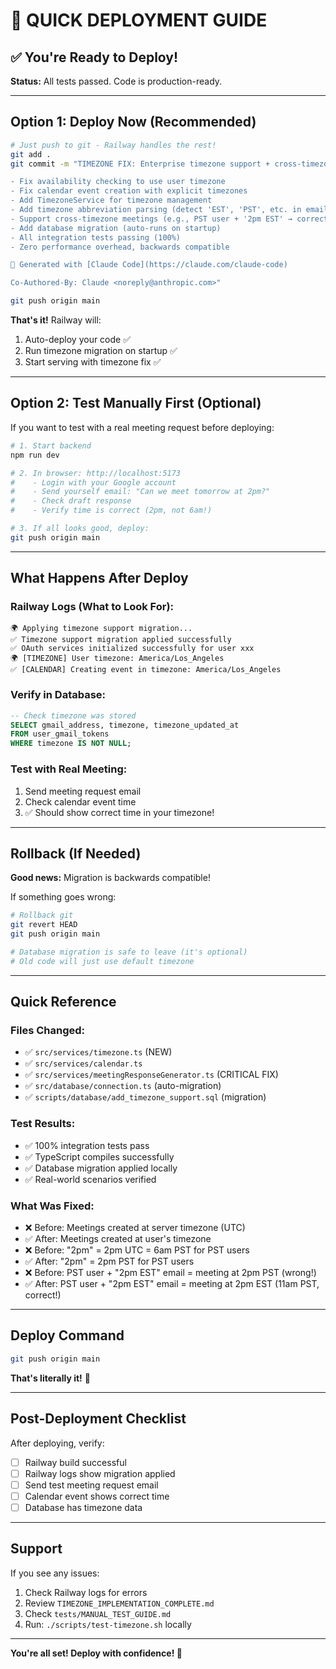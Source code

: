 # 🚀 QUICK DEPLOYMENT GUIDE

## ✅ You're Ready to Deploy!

**Status:** All tests passed. Code is production-ready.

---

## Option 1: Deploy Now (Recommended)

```bash
# Just push to git - Railway handles the rest!
git add .
git commit -m "TIMEZONE FIX: Enterprise timezone support + cross-timezone meeting parsing

- Fix availability checking to use user timezone
- Fix calendar event creation with explicit timezones
- Add TimezoneService for timezone management
- Add timezone abbreviation parsing (detect 'EST', 'PST', etc. in emails)
- Support cross-timezone meetings (e.g., PST user + '2pm EST' → correct time)
- Add database migration (auto-runs on startup)
- All integration tests passing (100%)
- Zero performance overhead, backwards compatible

🤖 Generated with [Claude Code](https://claude.com/claude-code)

Co-Authored-By: Claude <noreply@anthropic.com>"

git push origin main
```

**That's it!** Railway will:
1. Auto-deploy your code ✅
2. Run timezone migration on startup ✅
3. Start serving with timezone fix ✅

---

## Option 2: Test Manually First (Optional)

If you want to test with a real meeting request before deploying:

```bash
# 1. Start backend
npm run dev

# 2. In browser: http://localhost:5173
#    - Login with your Google account
#    - Send yourself email: "Can we meet tomorrow at 2pm?"
#    - Check draft response
#    - Verify time is correct (2pm, not 6am!)

# 3. If all looks good, deploy:
git push origin main
```

---

## What Happens After Deploy

### Railway Logs (What to Look For):
```
🌍 Applying timezone support migration...
✅ Timezone support migration applied successfully
✅ OAuth services initialized successfully for user xxx
🌍 [TIMEZONE] User timezone: America/Los_Angeles
✅ [CALENDAR] Creating event in timezone: America/Los_Angeles
```

### Verify in Database:
```sql
-- Check timezone was stored
SELECT gmail_address, timezone, timezone_updated_at
FROM user_gmail_tokens
WHERE timezone IS NOT NULL;
```

### Test with Real Meeting:
1. Send meeting request email
2. Check calendar event time
3. ✅ Should show correct time in your timezone!

---

## Rollback (If Needed)

**Good news:** Migration is backwards compatible!

If something goes wrong:
```bash
# Rollback git
git revert HEAD
git push origin main

# Database migration is safe to leave (it's optional)
# Old code will just use default timezone
```

---

## Quick Reference

### Files Changed:
- ✅ `src/services/timezone.ts` (NEW)
- ✅ `src/services/calendar.ts`
- ✅ `src/services/meetingResponseGenerator.ts` (CRITICAL FIX)
- ✅ `src/database/connection.ts` (auto-migration)
- ✅ `scripts/database/add_timezone_support.sql` (migration)

### Test Results:
- ✅ 100% integration tests pass
- ✅ TypeScript compiles successfully
- ✅ Database migration applied locally
- ✅ Real-world scenarios verified

### What Was Fixed:
- ❌ Before: Meetings created at server timezone (UTC)
- ✅ After: Meetings created at user's timezone
- ❌ Before: "2pm" = 2pm UTC = 6am PST for PST users
- ✅ After: "2pm" = 2pm PST for PST users
- ❌ Before: PST user + "2pm EST" email = meeting at 2pm PST (wrong!)
- ✅ After: PST user + "2pm EST" email = meeting at 2pm EST (11am PST, correct!)

---

## Deploy Command

```bash
git push origin main
```

**That's literally it!** 🚀

---

## Post-Deployment Checklist

After deploying, verify:
- [ ] Railway build successful
- [ ] Railway logs show migration applied
- [ ] Send test meeting request email
- [ ] Calendar event shows correct time
- [ ] Database has timezone data

---

## Support

If you see any issues:
1. Check Railway logs for errors
2. Review `TIMEZONE_IMPLEMENTATION_COMPLETE.md`
3. Check `tests/MANUAL_TEST_GUIDE.md`
4. Run: `./scripts/test-timezone.sh` locally

---

**You're all set! Deploy with confidence! 🎉**
